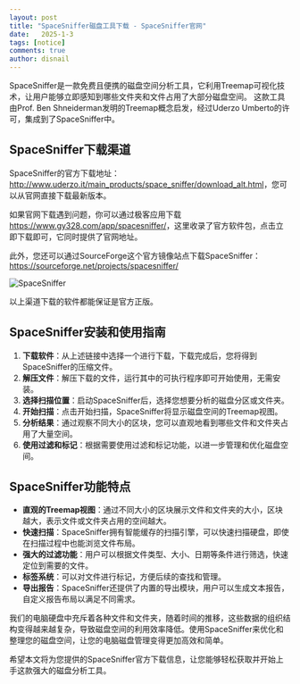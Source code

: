 ```yaml
---
layout: post
title: "SpaceSniffer磁盘工具下载 - SpaceSniffer官网"
date:   2025-1-3
tags: [notice]
comments: true
author: disnail
---
```


SpaceSniffer是一款免费且便携的磁盘空间分析工具，它利用Treemap可视化技术，让用户能够立即感知到哪些文件夹和文件占用了大部分磁盘空间。
这款工具由Prof. Ben Shneiderman发明的Treemap概念启发，经过Uderzo Umberto的许可，集成到了SpaceSniffer中。

## SpaceSniffer下载渠道

SpaceSniffer的官方下载地址：<http://www.uderzo.it/main_products/space_sniffer/download_alt.html>，您可以从官网直接下载最新版本。

如果官网下载遇到问题，你可以通过极客应用下载<https://www.gy328.com/app/spacesniffer/>，这里收录了官方软件包，点击立即下载即可，它同时提供了官网地址。

此外，您还可以通过SourceForge这个官方镜像站点下载SpaceSniffer：<https://sourceforge.net/projects/spacesniffer/>

![SpaceSniffer](http://www.uderzo.it/main_products/space_sniffer/media/download_screenshot.jpg "SpaceSniffer")

以上渠道下载的软件都能保证是官方正版。

## SpaceSniffer安装和使用指南

1. **下载软件**：从上述链接中选择一个进行下载，下载完成后，您将得到SpaceSniffer的压缩文件。
2. **解压文件**：解压下载的文件，运行其中的可执行程序即可开始使用，无需安装。
3. **选择扫描位置**：启动SpaceSniffer后，选择您想要分析的磁盘分区或文件夹。
4. **开始扫描**：点击开始扫描，SpaceSniffer将显示磁盘空间的Treemap视图。
5. **分析结果**：通过观察不同大小的区块，您可以直观地看到哪些文件和文件夹占用了大量空间。
6. **使用过滤和标记**：根据需要使用过滤和标记功能，以进一步管理和优化磁盘空间。

## SpaceSniffer功能特点

- **直观的Treemap视图**：通过不同大小的区块展示文件和文件夹的大小，区块越大，表示文件或文件夹占用的空间越大。
- **快速扫描**：SpaceSniffer拥有智能缓存的扫描引擎，可以快速扫描硬盘，即使在扫描过程中也能浏览文件布局。
- **强大的过滤功能**：用户可以根据文件类型、大小、日期等条件进行筛选，快速定位到需要的文件。
- **标签系统**：可以对文件进行标记，方便后续的查找和管理。
- **导出报告**：SpaceSniffer还提供了内置的导出模块，用户可以生成文本报告，自定义报告布局以满足不同需求。

我们的电脑硬盘中充斥着各种文件和文件夹，随着时间的推移，这些数据的组织结构变得越来越复杂，导致磁盘空间的利用效率降低。使用SpaceSniffer来优化和整理您的磁盘空间，让您的电脑磁盘管理变得更加高效和简单。

希望本文将为您提供的SpaceSniffer官方下载信息，让您能够轻松获取并开始上手这款强大的磁盘分析工具。

